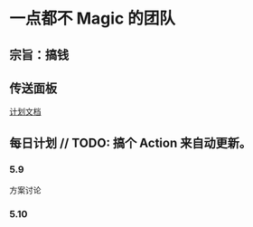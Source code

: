 # 一点都不 Magic 的团队

## 宗旨：搞钱
## 传送面板
[计划文档](https://github.com/MagicConchShellOrg/road-map)
## 每日计划 // TODO: 搞个 Action 来自动更新。
### 5.9
方案讨论
### 5.10
